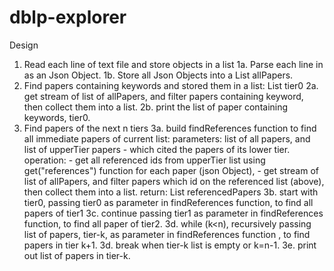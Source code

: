 # dblp-explorer
Design
1. Read each line of text file and store objects in a list
	1a. Parse each line in as an Json Object.
	1b. Store all Json Objects into a List<JsonObject> allPapers.
2. Find papers containing keywords and stored them in a list: List<JsonObject> tier0
	2a. get stream of list of allPapers, and filter papers containing keyword, then collect them into a list.
	2b. print the list of paper containing keywords, tier0.
3. Find papers of the next n tiers
	3a. build findReferences function to find all immediate papers of current list:
		parameters: list of all papers, and list of upperTier papers - which cited the papers of its lower tier.
		operation: - get all referenced ids from upperTier list using get("references") function for each paper (json Object),
			   - get stream of list of allPapers, and filter papers which id on the referenced list (above), then collect them into a list.
		return: List<JsonObject> referencedPapers
	3b. start with tier0, passing tier0 as parameter in findReferences function, to find all papers of tier1
	3c. continue passing tier1 as parameter in findReferences function, to find all paper of tier2.
	3d. while (k<n), recursively passing list of papers, tier-k, as parameter in findReferences function , to find papers in tier k+1.
	3d. break when tier-k list is empty or k=n-1.
	3e. print out list of papers in tier-k.
